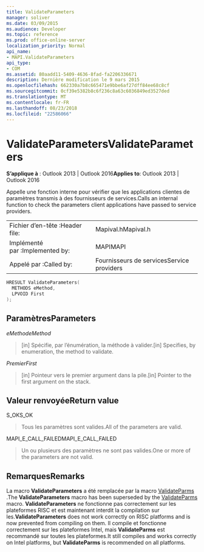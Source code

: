 ```yaml
---
title: ValidateParameters
manager: soliver
ms.date: 03/09/2015
ms.audience: Developer
ms.topic: reference
ms.prod: office-online-server
localization_priority: Normal
api_name:
- MAPI.ValidateParameters
api_type:
- COM
ms.assetid: 80aadd11-5409-4636-8fad-fa2206336671
description: Dernière modification le 9 mars 2015
ms.openlocfilehash: 662330a7b8c665471e9bbe6af27dff84ee68c8cf
ms.sourcegitcommit: 0cf39e5382b8c6f236c8a63c6036849ed3527ded
ms.translationtype: MT
ms.contentlocale: fr-FR
ms.lasthandoff: 08/23/2018
ms.locfileid: "22586066"
---
```

# <a name="validateparameters"></a><span data-ttu-id="14378-103">ValidateParameters</span><span class="sxs-lookup"><span data-stu-id="14378-103">ValidateParameters</span></span>

  
  
<span data-ttu-id="14378-104">**S’applique à** : Outlook 2013 | Outlook 2016</span><span class="sxs-lookup"><span data-stu-id="14378-104">**Applies to**: Outlook 2013 | Outlook 2016</span></span> 
  
<span data-ttu-id="14378-105">Appelle une fonction interne pour vérifier que les applications clientes de paramètres transmis à des fournisseurs de services.</span><span class="sxs-lookup"><span data-stu-id="14378-105">Calls an internal function to check the parameters client applications have passed to service providers.</span></span> 
  
|||
|:-----|:-----|
|<span data-ttu-id="14378-106">Fichier d’en-tête :</span><span class="sxs-lookup"><span data-stu-id="14378-106">Header file:</span></span>  <br/> |<span data-ttu-id="14378-107">Mapival.h</span><span class="sxs-lookup"><span data-stu-id="14378-107">Mapival.h</span></span>  <br/> |
|<span data-ttu-id="14378-108">Implémenté par :</span><span class="sxs-lookup"><span data-stu-id="14378-108">Implemented by:</span></span>  <br/> |<span data-ttu-id="14378-109">MAPI</span><span class="sxs-lookup"><span data-stu-id="14378-109">MAPI</span></span>  <br/> |
|<span data-ttu-id="14378-110">Appelé par :</span><span class="sxs-lookup"><span data-stu-id="14378-110">Called by:</span></span>  <br/> |<span data-ttu-id="14378-111">Fournisseurs de services</span><span class="sxs-lookup"><span data-stu-id="14378-111">Service providers</span></span>  <br/> |
   
```cpp
HRESULT ValidateParameters(
  METHODS eMethod,
  LPVOID First
);
```

## <a name="parameters"></a><span data-ttu-id="14378-112">Paramètres</span><span class="sxs-lookup"><span data-stu-id="14378-112">Parameters</span></span>

 <span data-ttu-id="14378-113">_eMethod_</span><span class="sxs-lookup"><span data-stu-id="14378-113">_eMethod_</span></span>
  
> <span data-ttu-id="14378-114">[in] Spécifie, par l’énumération, la méthode à valider.</span><span class="sxs-lookup"><span data-stu-id="14378-114">[in] Specifies, by enumeration, the method to validate.</span></span> 
    
 <span data-ttu-id="14378-115">_Premier_</span><span class="sxs-lookup"><span data-stu-id="14378-115">_First_</span></span>
  
> <span data-ttu-id="14378-116">[in] Pointeur vers le premier argument dans la pile.</span><span class="sxs-lookup"><span data-stu-id="14378-116">[in] Pointer to the first argument on the stack.</span></span>
    
## <a name="return-value"></a><span data-ttu-id="14378-117">Valeur renvoyée</span><span class="sxs-lookup"><span data-stu-id="14378-117">Return value</span></span>

<span data-ttu-id="14378-118">S_OK</span><span class="sxs-lookup"><span data-stu-id="14378-118">S_OK</span></span> 
  
> <span data-ttu-id="14378-119">Tous les paramètres sont valides.</span><span class="sxs-lookup"><span data-stu-id="14378-119">All of the parameters are valid.</span></span> 
    
<span data-ttu-id="14378-120">MAPI_E_CALL_FAILED</span><span class="sxs-lookup"><span data-stu-id="14378-120">MAPI_E_CALL_FAILED</span></span> 
  
> <span data-ttu-id="14378-121">Un ou plusieurs des paramètres ne sont pas valides.</span><span class="sxs-lookup"><span data-stu-id="14378-121">One or more of the parameters are not valid.</span></span>
    
## <a name="remarks"></a><span data-ttu-id="14378-122">Remarques</span><span class="sxs-lookup"><span data-stu-id="14378-122">Remarks</span></span>

<span data-ttu-id="14378-123">La macro **ValidateParameters** a été remplacée par la macro [ValidateParms](validateparms.md) .</span><span class="sxs-lookup"><span data-stu-id="14378-123">The **ValidateParameters** macro has been superseded by the [ValidateParms](validateparms.md) macro.</span></span> <span data-ttu-id="14378-124">**ValidateParameters** ne fonctionne pas correctement sur les plateformes RISC et est maintenant interdit la compilation sur les.</span><span class="sxs-lookup"><span data-stu-id="14378-124">**ValidateParameters** does not work correctly on RISC platforms and is now prevented from compiling on them.</span></span> <span data-ttu-id="14378-125">Il compile et fonctionne correctement sur les plateformes Intel, mais **ValidateParms** est recommandé sur toutes les plateformes.</span><span class="sxs-lookup"><span data-stu-id="14378-125">It still compiles and works correctly on Intel platforms, but **ValidateParms** is recommended on all platforms.</span></span> 
  

